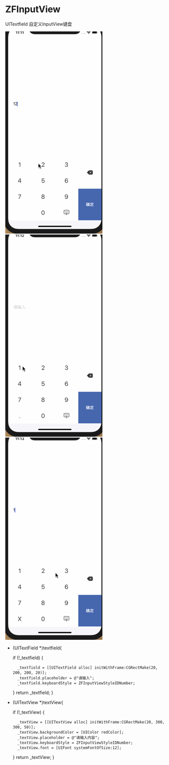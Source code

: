 # ZFInputView
UITextfield 自定义InputView键盘


![image](https://github.com/GG-beyond/ZFInputView/blob/master/NewApp/ZFInputView/xzf_input.gif)
![image](https://github.com/GG-beyond/ZFInputView/blob/master/NewApp/ZFInputView/xzf_input2.gif)
![image](https://github.com/GG-beyond/ZFInputView/blob/master/NewApp/ZFInputView/xzf_input3.gif)





- (UITextField *)textfield{
    
    if (!_textfield) {
        
        _textfield = [[UITextField alloc] initWithFrame:CGRectMake(20, 200, 200, 20)];
        _textfield.placeholder = @"请输入";
        _textfield.keyboardStyle = ZFInputViewStyleIDNumber;
    }
    return _textfield;
}

- (UITextView *)textView{
    
    if (!_textView) {
        
        _textView = [[UITextView alloc] initWithFrame:CGRectMake(20, 300, 300, 50)];
        _textView.backgroundColor = [UIColor redColor];
        _textView.placeholder = @"请输入内容";
        _textView.keyboardStyle = ZFInputViewStyleIDNumber;
        _textView.font = [UIFont systemFontOfSize:12];
    }
    return _textView;
}

